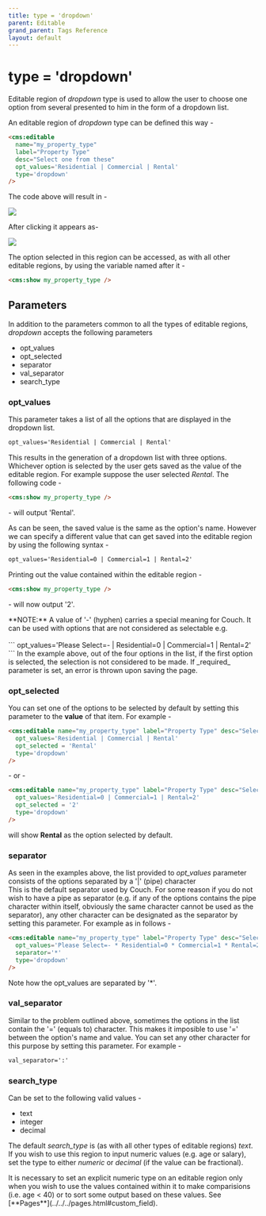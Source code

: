 ```yaml
---
title: type = 'dropdown'
parent: Editable
grand_parent: Tags Reference
layout: default
---
```


# type = 'dropdown'

Editable region of _dropdown_ type is used to allow the user to choose one option from several presented to him in the form of a dropdown list.

An editable region of _dropdown_ type can be defined this way -

```html
<cms:editable
  name="my_property_type"
  label="Property Type"
  desc="Select one from these"
  opt_values='Residential | Commercial | Rental'
  type='dropdown'
/>
```

The code above will result in -

![](../../../../assets/img/contents/editable-dropdown-1.gif)

After clicking it appears as-

![](../../../../assets/img/contents/editable-dropdown-2.gif)

The option selected in this region can be accessed, as with all other editable regions, by using the variable named after it -

```html
<cms:show my_property_type />
```

## Parameters

In addition to the parameters common to all the types of editable regions, _dropdown_ accepts the following parameters

*   opt\_values
*   opt\_selected
*   separator
*   val\_separator
*   search\_type

### opt_values

This parameter takes a list of all the options that are displayed in the dropdown list.

```html
opt_values='Residential | Commercial | Rental'
```

This results in the generation of a dropdown list with three options.<br/>
Whichever option is selected by the user gets saved as the value of the editable region. For example suppose the user selected _Rental_. The following code -

```html
<cms:show my_property_type />
```

\- will output 'Rental'.

As can be seen, the saved value is the same as the option's name. However we can specify a different value that can get saved into the editable region by using the following syntax -

```html
opt_values='Residential=0 | Commercial=1 | Rental=2'
```

Printing out the value contained within the editable region -

```html
<cms:show my_property_type />
```

\- will now output '2'.

<p class="notice">
    **NOTE:** A value of '-' (hyphen) carries a special meaning for Couch. It can be used with options that are not considered as selectable e.g.<br/>
    <br/>
    ```
opt_values='Please Select=- | Residential=0 | Commercial=1 | Rental=2'
    ```
    In the example above, out of the four options in the list, if the first option is selected, the selection is not considered to be made. If _required_ parameter is set, an error is thrown upon saving the page.
</p>

### opt_selected

You can set one of the options to be selected by default by setting this parameter to the **value** of that item. For example -

```html
<cms:editable name="my_property_type" label="Property Type" desc="Select one from these"
  opt_values='Residential | Commercial | Rental'
  opt_selected = 'Rental'
  type='dropdown'
/>
```

\- or -

```html
<cms:editable name="my_property_type" label="Property Type" desc="Select one from these"
  opt_values='Residential=0 | Commercial=1 | Rental=2'
  opt_selected = '2'
  type='dropdown'
/>
```

will show **Rental** as the option selected by default.

### separator

As seen in the examples above, the list provided to *opt\_values* parameter consists of the options separated by a '|' (pipe) character<br/>
This is the default separator used by Couch. For some reason if you do not wish to have a pipe as separator (e.g. if any of the options contains the pipe character within itself, obviously the same character cannot be used as the separator), any other character can be designated as the separator by setting this parameter. For example as in follows -

```html
<cms:editable name="my_property_type" label="Property Type" desc="Select one from these"
  opt_values='Please Select=- * Residential=0 * Commercial=1 * Rental=2'
  separator='*'
  type='dropdown'
/>
```

Note how the opt\_values are separated by '\*'.

### val_separator

Similar to the problem outlined above, sometimes the options in the list contain the '=' (equals to) character. This makes it imposible to use '=' between the option's name and value. You can set any other character for this purpose by setting this parameter. For example -

```html
val_separator=':'
```

### search_type

Can be set to the following valid values -

*   text
*   integer
*   decimal

The default *search\_type* is (as with all other types of editable regions) _text_.<br/>
If you wish to use this region to input numeric values (e.g. age or salary), set the type to either _numeric_ or _decimal_ (if the value can be fractional).

<p class="notice">It is necessary to set an explicit numeric type on an editable region only when you wish to use the values contained within it to make comparisions (i.e. age &lt; 40) or to sort some output based on these values. See [**Pages**](../../../pages.html#custom_field).</p>